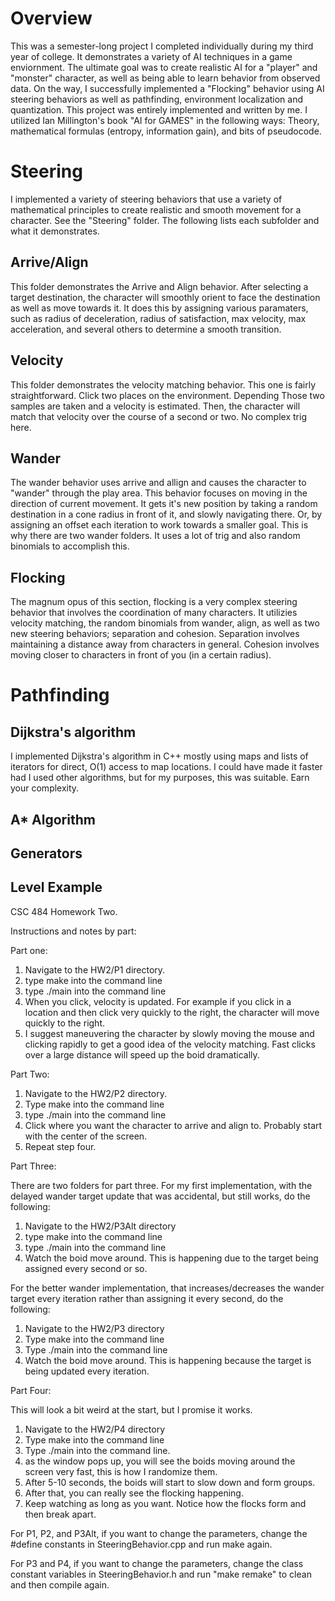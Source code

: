 # Overview
This was a semester-long project I completed individually during my third year of college. It demonstrates a variety of AI techniques in a game enviornment.
The ultimate goal was to create realistic AI for a "player" and "monster" character, as well as being able to learn behavior from observed data.
On the way, I successfully implemented a "Flocking" behavior using AI steering behaviors as well as pathfinding, environment localization and quantization.
This project was entirely implemented and written by me. I utilized Ian Millington's book "AI for GAMES" in the following ways: Theory, mathematical formulas (entropy, information gain), and bits of pseudocode.

# Steering
I implemented a variety of steering behaviors that use a variety of mathematical principles to create realistic and smooth movement for a character.
See the "Steering" folder. The following lists each subfolder and what it demonstrates.

## Arrive/Align
This folder demonstrates the Arrive and Align behavior. After selecting a target destination, the character will
smoothly orient to face the destination as well as move towards it. It does this by assigning various paramaters, such as
radius of deceleration, radius of satisfaction, max velocity, max acceleration, and several others to determine a smooth transition.

## Velocity
This folder demonstrates the velocity matching behavior. This one is fairly straightforward. Click two places on the environment.
Depending Those two samples are taken and a velocity is estimated. Then, the character will match that velocity over the course of a second or two.
No complex trig here.

## Wander
The wander behavior uses arrive and allign and causes the character to "wander" through the play area. This behavior focuses on moving in the
direction of current movement. It gets it's new position by taking a random destination in a cone radius in front of it, and slowly navigating there.
Or, by assigning an offset each iteration to work towards a smaller goal. This is why there are two wander folders. It uses a lot of trig and also random binomials to accomplish this.

## Flocking
The magnum opus of this section, flocking is a very complex steering behavior that involves the coordination of many characters.
It utilizies velocity matching, the random binomials from wander, align, as well as two new steering behaviors; separation and cohesion.
Separation involves maintaining a distance away from characters in general. Cohesion involves moving closer to characters in front of you (in a certain radius).

# Pathfinding

## Dijkstra's algorithm
I implemented Dijkstra's algorithm in C++ mostly using maps and lists of iterators for direct, O(1) access to map locations.
I could have made it faster had I used other algorithms, but for my purposes, this was suitable. Earn your complexity.


## A* Algorithm

## Generators

## Level Example


CSC 484 Homework Two.

Instructions and notes by part:

Part one:

1) Navigate to the HW2/P1 directory.
2) type make into the command line
3) type ./main into the command line
4) When you click, velocity is updated. For example if you click in a location and then click very quickly to the right, the character will move quickly to the right.
5) I suggest maneuvering the character by slowly moving the mouse and clicking rapidly to get a good idea of the velocity matching. Fast clicks over a large distance will speed up the boid dramatically.

Part Two:

1) Navigate to the HW2/P2 directory.
2) Type make into the command line
3) type ./main into the command line
4) Click where you want the character to arrive and align to. Probably start with the center of the screen.
5) Repeat step four.

Part Three:

There are two folders for part three. For my first implementation, with the delayed wander target update that was accidental, but still works, do the following:

1) Navigate to the HW2/P3Alt directory
2) type make into the command line
3) type ./main into the command line
4) Watch the boid move around. This is happening due to the target being assigned every second or so.

For the better wander implementation, that increases/decreases the wander target every iteration rather than assigning it every second, do the following:

1) Navigate to the HW2/P3 directory
2) Type make into the command line
3) Type ./main into the command line
4) Watch the boid move around. This is happening because the target is being updated every iteration.

Part Four:

This will look a bit weird at the start, but I promise it works.

1) Navigate to the HW2/P4 directory
2) Type make into the command line
3) Type ./main into the command line.
4) as the window pops up, you will see the boids moving around the screen very fast, this is how I randomize them.
5) After 5-10 seconds, the boids will start to slow down and form groups.
6) After that, you can really see the flocking happening.
7) Keep watching as long as you want. Notice how the flocks form and then break apart.

For P1, P2, and P3Alt, if you want to change the parameters, change the #define constants in SteeringBehavior.cpp and run make again.

For P3 and P4, if you want to change the parameters, change the class constant variables in SteeringBehavior.h and run "make remake" to clean and then compile again.
